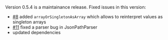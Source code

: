 Version 0.5.4 is a maintainance release. Fixed issues in this version:

  - [#8][] added `arrayOrSingletonAsArray` which allows to reinterpret values as singleton arrays
  - [#11][] fixed a parser bug in JsonPathParser
  - updated dependencies

[#8]: https://github.com/jrudolph/json-lenses/issues/8
[#11]: https://github.com/jrudolph/json-lenses/issues/11
